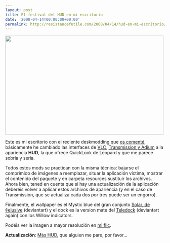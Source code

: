 ```yaml
---
layout: post
title: El festival del HUD en mi escritorio
date: '2008-04-14T00:00:00+00:00'
permalink: http://resistancefutile.com/2008/04/14/hud-en-mi-escritorio/
---
```

<img src="http://resistancefutile.com/wp-content/zz1562ce19.jpg" alt="" title="Festival del HUD" width="500" height="312" class="centro_borde" />

Este es mi escritorio con el reciente deskmodding que <a href="http://resistancefutile.com/2008/04/14/mehagustadonomehagustado-13042008">os comenté</a>, básicamente he cambiado las interfaces de <a href="http://cypohirogen.deviantart.com/art/VLC-HUD-69721428">VLC</a>, <a href="http://macthemes2.net/forum/viewtopic.php?id=16783440">Transmission y Adium</a> a la apariencia <strong>HUD</strong>, la que ofrece QuickLook de Leopard y que me parece sobria y seria.

Todos estos mods se practican con la misma técnica: bajarse el comprimido de imágenes a reemplazar, situar la aplicación víctima, mostrar el contenido del paquete y en carpeta resources sustituir los archivos. Ahora bien, tened en cuenta que si hay una actualización de la aplicación deberéis volver a aplicar estos archivos de apariencia (y en el caso de Transmission, que se actualiza cada dos por tres puede ser un engorro).

Finalmente, el wallpaper es el Mystic blue del gran conjunto <a href="http://elusive.deviantart.com/art/Solar-65672957?offset=10">Solar, de ¢elusive</a> (deviantart) y el dock es la version mate del <a href="http://endosage.deviantart.com/art/Teledock-2-1-80291431">Teledock</a> (deviantart again) con los Willow indicators. 

Podéis ver la imagen a mayor resolución en <a href="http://www.flickr.com/photos/savior1980/2414585880/">mi flic</a>. 

<strong>Actualización</strong>: <a href="http://flickr.com/photos/savior1980/2413944979/">Más HUD</a>, que alguien me pare, por favor...
